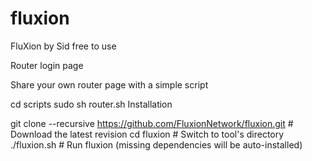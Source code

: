 # fluxion
FluXion by Sid free to use

Router login page

Share your own router page with a simple script

cd scripts
sudo sh router.sh
Installation

git clone --recursive https://github.com/FluxionNetwork/fluxion.git # Download the latest revision
cd fluxion # Switch to tool's directory
./fluxion.sh # Run fluxion (missing dependencies will be auto-installed)
